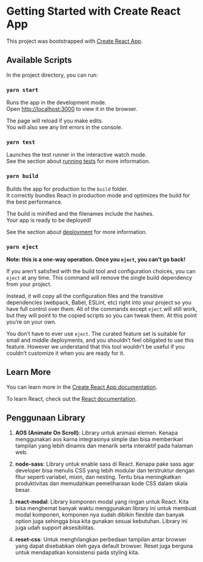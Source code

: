 # Getting Started with Create React App

This project was bootstrapped with [Create React App](https://github.com/facebook/create-react-app).

## Available Scripts

In the project directory, you can run:

### `yarn start`

Runs the app in the development mode.\
Open [http://localhost:3000](http://localhost:3000) to view it in the browser.

The page will reload if you make edits.\
You will also see any lint errors in the console.

### `yarn test`

Launches the test runner in the interactive watch mode.\
See the section about [running tests](https://facebook.github.io/create-react-app/docs/running-tests) for more information.

### `yarn build`

Builds the app for production to the `build` folder.\
It correctly bundles React in production mode and optimizes the build for the best performance.

The build is minified and the filenames include the hashes.\
Your app is ready to be deployed!

See the section about [deployment](https://facebook.github.io/create-react-app/docs/deployment) for more information.

### `yarn eject`

**Note: this is a one-way operation. Once you `eject`, you can’t go back!**

If you aren’t satisfied with the build tool and configuration choices, you can `eject` at any time. This command will remove the single build dependency from your project.

Instead, it will copy all the configuration files and the transitive dependencies (webpack, Babel, ESLint, etc) right into your project so you have full control over them. All of the commands except `eject` will still work, but they will point to the copied scripts so you can tweak them. At this point you’re on your own.

You don’t have to ever use `eject`. The curated feature set is suitable for small and middle deployments, and you shouldn’t feel obligated to use this feature. However we understand that this tool wouldn’t be useful if you couldn’t customize it when you are ready for it.

## Learn More

You can learn more in the [Create React App documentation](https://facebook.github.io/create-react-app/docs/getting-started).

To learn React, check out the [React documentation](https://reactjs.org/).

## Penggunaan Library

1. **AOS (Animate On Scroll)**:
   Library untuk animasi elemen. Kenapa menggunakan aos karna integrasinya simple dan bisa memberikan tampilan yang lebih dinamis dan menarik serta interaktif pada halaman web.

2. **node-sass**:
   Library untuk enable sass di React. Kenapa pake sass agar developer bisa menulis CSS yang lebih modular dan terstruktur dengan fitur seperti variabel, mixin, dan nesting. Tentu bisa meningkatkan produktivitas dan memudahkan pemeliharaan kode CSS dalam skala besar.

3. **react-modal**:
   Library komponen modal yang ringan untuk React. Kita bisa menghemat banyak waktu menggunakan library ini untuk membuat modal komponen, komponen nya sudah dibikin flexible dan banyak option juga sehingga bisa kita gunakan sesuai kebutuhan. Library ini juga udah support aksesibilitas.

4. **reset-css**:
   Untuk menghilangkan perbedaan tampilan antar browser yang dapat disebabkan oleh gaya default browser. Reset juga berguna untuk mendapatkan konsistensi pada styling kita.

